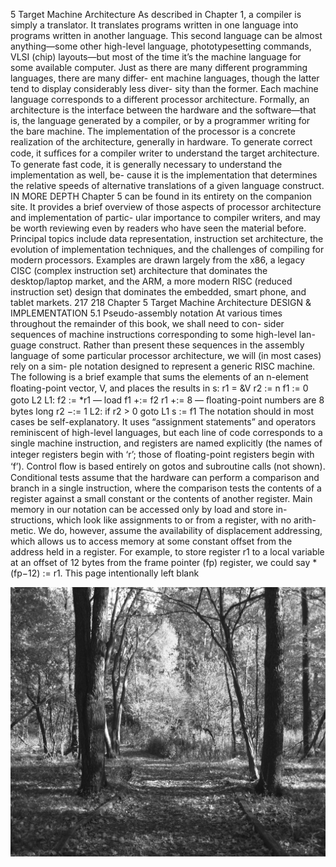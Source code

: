 5
Target Machine Architecture
As described in Chapter 1, a compiler is simply a translator. It translates
programs written in one language into programs written in another language.
This second language can be almost anything—some other high-level language,
phototypesetting commands, VLSI (chip) layouts—but most of the time it’s the
machine language for some available computer.
Just as there are many different programming languages, there are many differ-
ent machine languages, though the latter tend to display considerably less diver-
sity than the former. Each machine language corresponds to a different processor
architecture. Formally, an architecture is the interface between the hardware and
the software—that is, the language generated by a compiler, or by a programmer
writing for the bare machine. The implementation of the processor is a concrete
realization of the architecture, generally in hardware. To generate correct code, it
sufﬁces for a compiler writer to understand the target architecture. To generate
fast code, it is generally necessary to understand the implementation as well, be-
cause it is the implementation that determines the relative speeds of alternative
translations of a given language construct.
IN MORE DEPTH
Chapter 5 can be found in its entirety on the companion site. It provides a brief
overview of those aspects of processor architecture and implementation of partic-
ular importance to compiler writers, and may be worth reviewing even by readers
who have seen the material before. Principal topics include data representation,
instruction set architecture, the evolution of implementation techniques, and the
challenges of compiling for modern processors. Examples are drawn largely from
the x86, a legacy CISC (complex instruction set) architecture that dominates the
desktop/laptop market, and the ARM, a more modern RISC (reduced instruction
set) design that dominates the embedded, smart phone, and tablet markets.
217
218
Chapter 5 Target Machine Architecture
DESIGN & IMPLEMENTATION
5.1 Pseudo-assembly notation
At various times throughout the remainder of this book, we shall need to con-
sider sequences of machine instructions corresponding to some high-level lan-
guage construct. Rather than present these sequences in the assembly language
of some particular processor architecture, we will (in most cases) rely on a sim-
ple notation designed to represent a generic RISC machine. The following is
a brief example that sums the elements of an n-element ﬂoating-point vector,
V, and places the results in s:
r1 = &V
r2 := n
f1 := 0
goto L2
L1: f2 := *r1
–– load
f1 +:= f2
r1 +:= 8
–– ﬂoating-point numbers are 8 bytes long
r2 −:= 1
L2: if r2 > 0 goto L1
s := f1
The notation should in most cases be self-explanatory. It uses “assignment
statements” and operators reminiscent of high-level languages, but each line
of code corresponds to a single machine instruction, and registers are named
explicitly (the names of integer registers begin with ‘r’; those of ﬂoating-point
registers begin with ‘f’). Control ﬂow is based entirely on gotos and subroutine
calls (not shown). Conditional tests assume that the hardware can perform a
comparison and branch in a single instruction, where the comparison tests
the contents of a register against a small constant or the contents of another
register.
Main memory in our notation can be accessed only by load and store in-
structions, which look like assignments to or from a register, with no arith-
metic. We do, however, assume the availability of displacement addressing,
which allows us to access memory at some constant offset from the address
held in a register. For example, to store register r1 to a local variable at an offset
of 12 bytes from the frame pointer (fp) register, we could say *(fp−12) := r1.
This page intentionally left blank


![Uncaptioned Image page 253 xref 2551](images/page_253_img_2551.jpeg)

